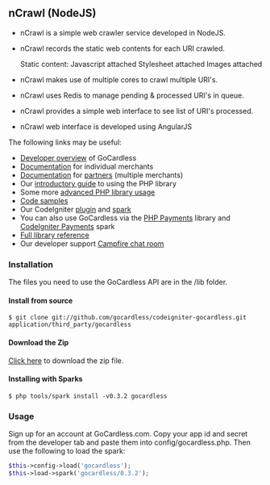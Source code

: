 ## nCrawl (NodeJS)


- nCrawl is a simple web crawler service developed in NodeJS.

- nCrawl records the static web contents for each URI crawled.

	Static content:
		Javascript attached
		Stylesheet attached
		Images attached

- nCrawl makes use of multiple cores to crawl multiple URI's.
- nCrawl uses Redis to manage pending & processed URI's in queue.
- nCrawl provides a simple web interface to see list of URI's processed.
- nCrawl web interface is developed using AngularJS

The following links may be useful:

- [Developer overview](http://blog.gocardless.com/post/19695292096/goingcardless-an-introduction-to-gocardless-for) of GoCardless
- [Documentation](https://gocardless.com/docs/php/merchant_client_guide) for individual merchants
- [Documentation](https://gocardless.com/docs/php/partner_client_guide) for [partners](http://blog.gocardless.com/post/19743008707/goingcardless-our-partner-system-explained) (multiple merchants)
- Our [introductory guide](http://blog.gocardless.com/post/17945439079/gocardless-php-library) to using the PHP library
- Some more [advanced PHP library usage](http://blog.gocardless.com/post/17945439079/gocardless-php-library)
- [Code samples](https://github.com/gocardless/gocardless-php/tree/master/examples)
- Our CodeIgniter [plugin](https://github.com/gocardless/codeigniter-gocardless) and [spark](http://getsparks.org/packages/GoCardless/versions/HEAD/show)
- You can also use GoCardless via the [PHP Payments](https://github.com/calvinfroedge/PHP-Payments) library and [CodeIgniter Payments](http://getsparks.org/packages/codeigniter-payments/versions/HEAD/show) spark
- [Full library reference](http://gocardless.github.com/gocardless-php/)
- Our developer support [Campfire chat room](https://gocardless.campfirenow.com/3ae88)

### Installation

The files you need to use the GoCardless API are in the /lib folder.

#### Install from source

```console
$ git clone git://github.com/gocardless/codeigniter-gocardless.git application/third_party/gocardless
```

#### Download the Zip

[Click here](https://github.com/gocardless/codeigniter-gocardless/zipball/0.3.2)
to download the zip file.

#### Installing with Sparks

```console
$ php tools/spark install -v0.3.2 gocardless
```

### Usage

Sign up for an account at GoCardless.com. Copy your app id and secret
from the developer tab and paste them into config/gocardless.php. Then use
the following to load the spark:

```php
$this->config->load('gocardless');
$this->load->spark('gocardless/0.3.2');
```
